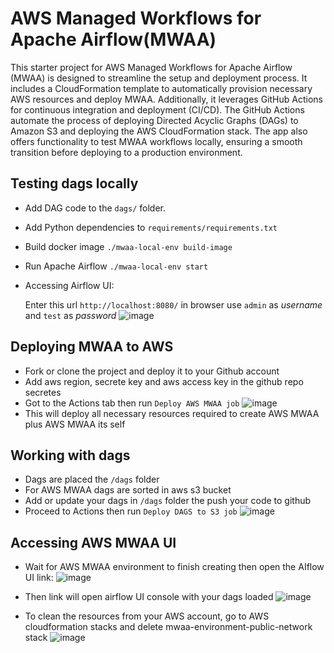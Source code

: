 # AWS Managed Workflows for Apache Airflow(MWAA)

This starter project for AWS Managed Workflows for Apache Airflow (MWAA) is designed to streamline the setup and deployment process. 
It includes a CloudFormation template to automatically provision necessary AWS resources and deploy MWAA. Additionally, it leverages GitHub Actions for continuous integration and deployment (CI/CD). 
The GitHub Actions automate the process of deploying Directed Acyclic Graphs (DAGs) to Amazon S3 and deploying the AWS CloudFormation stack. 
The app also offers functionality to test MWAA workflows locally, ensuring a smooth transition before deploying to a production environment.



## Testing dags locally 
+ Add DAG code to the ```dags/``` folder.
+ Add Python dependencies to ```requirements/requirements.txt```
+ Build docker image
  ```./mwaa-local-env build-image```
+ Run Apache Airflow
  ```./mwaa-local-env start```
+ Accessing Airflow UI:
  
  Enter this url ```http://localhost:8080/``` in browser
  use ```admin``` as *username* and ```test``` as *password*
  ![image](https://github.com/PHIDELIST/AWS-MWAA-starter-project/assets/64526896/2d32a8d8-973b-4860-a111-f05f5a9d4bbd)
  
## Deploying MWAA to AWS 
+ Fork or clone the project and deploy it to your Github account
+ Add aws region, secrete key and aws access key in the github repo secretes
+ Got to the Actions tab then run ```Deploy AWS MWAA job```
  ![image](https://github.com/user-attachments/assets/9a430b76-f163-4261-b66a-6c6a14fdfae7)
+ This will deploy all necessary resources required to create AWS MWAA plus AWS MWAA its self

## Working with dags
+ Dags are placed the ```/dags``` folder
+ For AWS MWAA dags are sorted in aws s3 bucket
+ Add or update your dags in ```/dags``` folder the push your code to github
+ Proceed to Actions then run ```Deploy DAGS to S3 job```
  ![image](https://github.com/user-attachments/assets/55b712ab-e201-4b44-8502-b309d5668706)

## Accessing AWS MWAA UI
+ Wait for AWS MWAA environment to finish creating then open the AIflow UI link:
  ![image](https://github.com/user-attachments/assets/5e320050-d1f5-46d9-ab78-bd2a65c69139)
+ Then link will open airflow UI console with your dags loaded
  ![image](https://github.com/user-attachments/assets/00e70662-e75c-48fe-9115-4ed899def83b)

+ To clean the resources from your AWS account, go to AWS cloudformation stacks and delete mwaa-environment-public-network stack
  ![image](https://github.com/user-attachments/assets/46c090a0-b06e-446e-b47e-2559242d1ac7)


